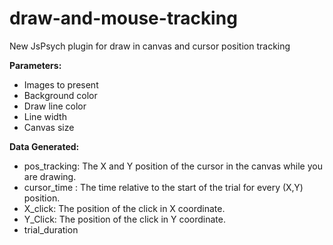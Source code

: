 # draw-and-mouse-tracking
New JsPsych plugin for draw in canvas and cursor position tracking



**Parameters:**
* Images to present
* Background color 
* Draw line color
* Line width
* Canvas size



**Data Generated:**
*  pos_tracking: The X and Y position of the cursor in the canvas while you are drawing.
*  cursor_time : The time relative to the start of the trial for every (X,Y) position.
* X_click: The position of the click in X coordinate.
* Y_Click: The position of the click in Y coordinate.
* trial_duration
